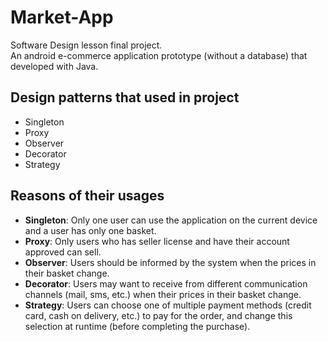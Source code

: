 # Market-App
Software Design lesson final project. </br>
An android e-commerce application prototype (without a database) that developed with Java. </br>

## Design patterns that used in project
- Singleton
- Proxy
- Observer
- Decorator
- Strategy

## Reasons of their usages
- **Singleton**: Only one user can use the application on the current device and a user has only one basket.
- **Proxy**: Only users who has seller license and have their account approved can sell.
- **Observer**: Users should be informed by the system when the prices in their basket change.
- **Decorator**: Users may want to receive from different communication channels (mail, sms, etc.) when their prices in their basket change.
- **Strategy**: Users can choose one of multiple payment methods (credit card, cash on delivery, etc.) to pay for the order, and change this selection at runtime (before completing the purchase).
